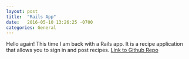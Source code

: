 ```yaml
---
layout: post
title:  "Rails App"
date:   2016-05-10 13:26:25 -0700
categories: General
---
```


Hello again! This time I am back with a Rails app.  It is a recipe application that allows you to sign in and post recipes.  [Link to Github Repo][link-to-git]

[link-to-git]: https://github.com/robmcarrier/recipe-list

